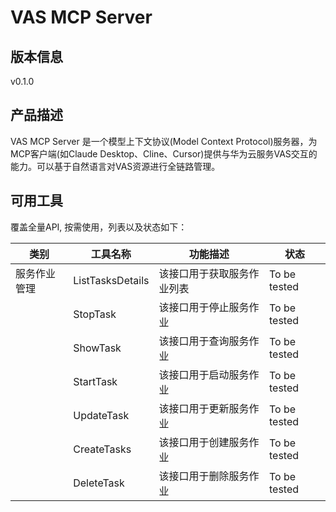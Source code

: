 # VAS MCP Server 

## 版本信息
v0.1.0

## 产品描述

VAS MCP Server 是一个模型上下文协议(Model Context Protocol)服务器，为MCP客户端(如Claude Desktop、Cline、Cursor)提供与华为云服务VAS交互的能力。可以基于自然语言对VAS资源进行全链路管理。

## 可用工具
覆盖全量API, 按需使用，列表以及状态如下：

| 类别 | 工具名称 | 功能描述 | 状态 |
| --- | --- | --- | --- |
| 服务作业管理 | ListTasksDetails | 该接口用于获取服务作业列表 | To be tested |
|  | StopTask | 该接口用于停止服务作业 | To be tested |
|  | ShowTask | 该接口用于查询服务作业 | To be tested |
|  | StartTask | 该接口用于启动服务作业 | To be tested |
|  | UpdateTask | 该接口用于更新服务作业 | To be tested |
|  | CreateTasks | 该接口用于创建服务作业 | To be tested |
|  | DeleteTask | 该接口用于删除服务作业 | To be tested |
